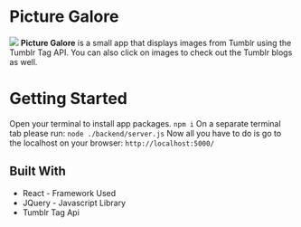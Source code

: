 # Picture Galore

![](https://i.imgur.com/IwKa2Bw.png)
**Picture Galore** is a small app that displays images from Tumblr using the Tumblr Tag API. You can also click on images to check out the Tumblr blogs as well.  


# Getting Started
Open your terminal to install app packages.
`npm i`
On a separate terminal tab please run:
`node ./backend/server.js`
Now all you have to do is go to the localhost on your browser:
`http://localhost:5000/`


## Built With
- React - Framework Used
- JQuery - Javascript Library
- Tumblr Tag Api

